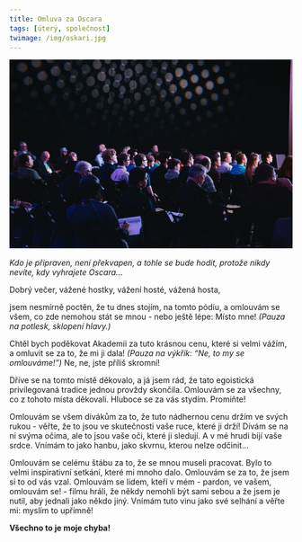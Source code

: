 ```yaml
---
title: Omluva za Oscara
tags: [úterý, společnost]
twimage: /img/oskari.jpg
---
```


![cover](/img/oskari.jpg)

_Kdo je připraven, není překvapen, a tohle se bude hodit, protože nikdy nevíte, kdy vyhrajete Oscara..._

Dobrý večer, vážené hostky, vážení hosté, vážená hosta,

jsem nesmírně poctěn, že tu dnes stojím, na tomto pódiu, a omlouvám se všem, co zde nemohou stát se mnou - nebo ještě lépe: Místo mne! _(Pauza na potlesk, sklopení hlavy.)_

Chtěl bych poděkovat Akademii za tuto krásnou cenu, které si velmi vážím, a omluvit se za to, že mi ji dala! _(Pauza na výkřik: “Ne, to my se omlouváme!”)_ Ne, ne, jste příliš skromní!

Dříve se na tomto místě děkovalo, a já jsem rád, že tato egoistická privilegovaná tradice jednou provždy skončila. Omlouvám se za všechny, co z tohoto místa děkovali. Hluboce se za vás stydím. Promiňte!

Omlouvám se všem divákům za to, že tuto nádhernou cenu držím ve svých rukou - věřte, že to jsou ve skutečnosti vaše ruce, které ji drží! Dívám se na ni svýma očima, ale to jsou vaše oči, které ji sledují. A v mé hrudi bijí vaše srdce. Vnímám to jako hanbu, jako skvrnu, kterou nelze odčinit...

Omlouvám se celému štábu za to, že se mnou museli pracovat. Bylo to velmi inspirativní setkání, které mi mnoho dalo. Omlouvám se za to, že jsem si to od vás vzal. Omlouvám se lidem, kteří v mém - pardon, ve vašem, omlouvám se! - filmu hráli, že někdy nemohli být sami sebou a že jsem je nutil, aby jednali jako někdo jiný. Vnímám tuto vinu jako své selhání a věřte mi: myslím to upřímně!

**Všechno to je moje chyba!**
